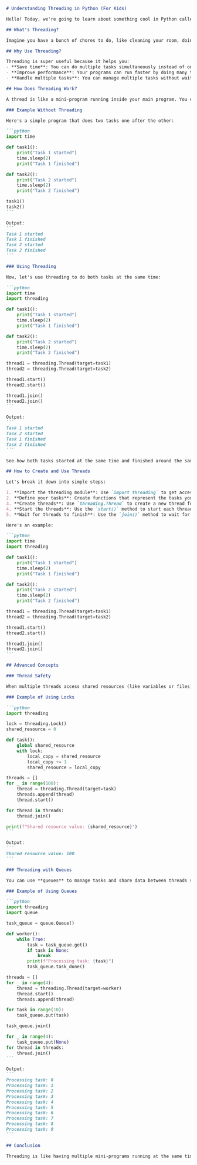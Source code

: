````markdown name=threading_for_kids.md
# Understanding Threading in Python (For Kids)

Hello! Today, we're going to learn about something cool in Python called **threading**. Don't worry, I'll explain it in a fun and easy way so you can understand it even if you're 10 years old. Let's get started!

## What's Threading?

Imagine you have a bunch of chores to do, like cleaning your room, doing homework, and playing with your toys. What if you could do all these chores at the same time? That would be awesome, right? In Python, threading lets you do multiple tasks at the same time, just like doing all your chores at once.

## Why Use Threading?

Threading is super useful because it helps you:
- **Save time**: You can do multiple tasks simultaneously instead of one after the other.
- **Improve performance**: Your programs can run faster by doing many things at the same time.
- **Handle multiple tasks**: You can manage multiple tasks without waiting for each one to finish.

## How Does Threading Work?

A thread is like a mini-program running inside your main program. You can have many threads running at the same time, each doing a different task.

### Example Without Threading

Here's a simple program that does two tasks one after the other:

```python
import time

def task1():
    print("Task 1 started")
    time.sleep(2)
    print("Task 1 finished")

def task2():
    print("Task 2 started")
    time.sleep(2)
    print("Task 2 finished")

task1()
task2()
```

Output:
```
Task 1 started
Task 1 finished
Task 2 started
Task 2 finished
```

### Using Threading

Now, let's use threading to do both tasks at the same time:

```python
import time
import threading

def task1():
    print("Task 1 started")
    time.sleep(2)
    print("Task 1 finished")

def task2():
    print("Task 2 started")
    time.sleep(2)
    print("Task 2 finished")

thread1 = threading.Thread(target=task1)
thread2 = threading.Thread(target=task2)

thread1.start()
thread2.start()

thread1.join()
thread2.join()
```

Output:
```
Task 1 started
Task 2 started
Task 1 finished
Task 2 finished
```

See how both tasks started at the same time and finished around the same time? That's the magic of threading!

## How to Create and Use Threads

Let's break it down into simple steps:

1. **Import the threading module**: Use `import threading` to get access to threading functions.
2. **Define your tasks**: Create functions that represent the tasks you want to run.
3. **Create threads**: Use `threading.Thread` to create a new thread for each task.
4. **Start the threads**: Use the `start()` method to start each thread.
5. **Wait for threads to finish**: Use the `join()` method to wait for each thread to finish.

Here's an example:

```python
import time
import threading

def task1():
    print("Task 1 started")
    time.sleep(2)
    print("Task 1 finished")

def task2():
    print("Task 2 started")
    time.sleep(2)
    print("Task 2 finished")

thread1 = threading.Thread(target=task1)
thread2 = threading.Thread(target=task2)

thread1.start()
thread2.start()

thread1.join()
thread2.join()
```

## Advanced Concepts

### Thread Safety

When multiple threads access shared resources (like variables or files), you need to make sure they don't interfere with each other. This is called **thread safety**. You can use **locks** to ensure that only one thread can access a resource at a time.

### Example of Using Locks

```python
import threading

lock = threading.Lock()
shared_resource = 0

def task():
    global shared_resource
    with lock:
        local_copy = shared_resource
        local_copy += 1
        shared_resource = local_copy

threads = []
for _ in range(100):
    thread = threading.Thread(target=task)
    threads.append(thread)
    thread.start()

for thread in threads:
    thread.join()

print(f"Shared resource value: {shared_resource}")
```

Output:
```
Shared resource value: 100
```

### Threading with Queues

You can use **queues** to manage tasks and share data between threads safely.

### Example of Using Queues

```python
import threading
import queue

task_queue = queue.Queue()

def worker():
    while True:
        task = task_queue.get()
        if task is None:
            break
        print(f"Processing task: {task}")
        task_queue.task_done()

threads = []
for _ in range(4):
    thread = threading.Thread(target=worker)
    thread.start()
    threads.append(thread)

for task in range(10):
    task_queue.put(task)

task_queue.join()

for _ in range(4):
    task_queue.put(None)
for thread in threads:
    thread.join()
```

Output:
```
Processing task: 0
Processing task: 1
Processing task: 2
Processing task: 3
Processing task: 4
Processing task: 5
Processing task: 6
Processing task: 7
Processing task: 8
Processing task: 9
```

## Conclusion

Threading is like having multiple mini-programs running at the same time. It helps you save time, improve performance, and handle multiple tasks. Now you know how to create and use threads in Python, and you've learned some advanced concepts like thread safety and using queues. Have fun threading!

````